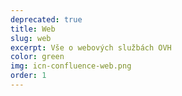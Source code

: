 ```yaml
---
deprecated: true
title: Web
slug: web
excerpt: Vše o webových službách OVH
color: green
img: icn-confluence-web.png
order: 1
---
```

